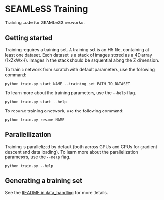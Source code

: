 # SEAMLeSS Training
Training code for SEAMLeSS networks.

## Getting started
Training requires a training set. 
A training set is an H5 file, containing at least one dataset. 
Each dataset is a stack of images stored as a 4D array (1xZxWxH). 
Images in the stack should be sequential along the Z dimension.

To train a network from scratch with default parameters, use the following
command:
```
python train.py start NAME --training_set PATH_TO_DATASET
```
To learn more about the training parameters, use the `--help` flag.
```
python train.py start --help 
```

To resume training a network, use the following command:
```
python train.py resume NAME
```

## Parallelilzation
Training is parallelized by default (both across GPUs and CPUs for gradient
descent and data loading). To learn more about the parallelization parameters,
use the `--help` flag.
```
python train.py --help 
```

## Generating a training set
See the [README in data_handling](data_handling/README.md) for more details.
